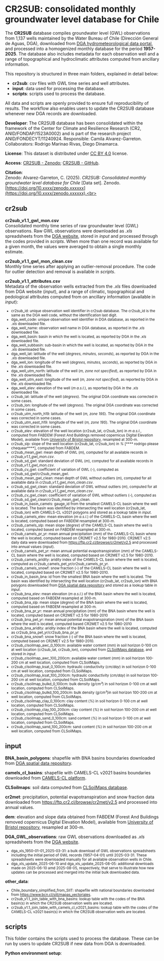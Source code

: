 # CR2SUB: consolidated monthly groundwater level database for Chile

The **CR2SUB** database compiles groundwater level (GWL) observations from 1,137 wells maintained by the Water Bureau of Chile (Dirección General de Aguas, DGA), downloaded from [DGA hydrometeorological data portal](https://snia.mop.gob.cl/BNAConsultas/reportes), and processed into a homogenized monthly database for the period **1957-2025**. The database also includes metadata for each observation well and a range of topographical and hydroclimatic attributes computed from ancillary information.  

This repository is structured in three main folders, explained in detail below: 
- **cr2sub**: csv files with GWL time series and well attributes.
- **input**: data used for processing the database.
- **scripts**: scripts used to process the database.

All data and scripts are openly provided to ensure full reproducibility of results. The workflow also enables users to update the CR2SUB database whenever new DGA records are downloaded. 

**Developer**: The CR2SUB database has been consolidated within the framework of the Center for Climate and Resilience Research (CR2, ANID/FONDAP/1523A0002) and is part of the research project ANID/FONDECYT/11240924. Responsible: Camila Alvarez-Garreton. Collaborators: Rodrigo Marinao Rivas, Diego Dinamarca.

**License**: This dataset is distributed under [CC BY 4.0](https://creativecommons.org/licenses/by/4.0/) license. 

**Access**: [CR2SUB - Zenodo](https://zenodo.org/records/xxxxxxx); [CR2SUB - GitHub](https://github.com/calvarezgarreton/cr2sub).  

**Citation**:  
Zenodo: Alvarez-Garreton, C. (2025). *CR2SUB: Consolidated monthly groundwater level database for Chile* [Data set]. Zenodo. [https://doi.org/10.xxxx/zenodo.xxxxxx](https://doi.org/10.xxxx/zenodo.xxxxxx).<br>
<!-- Article: Alvarez-Garreton, C., Boisier, J. P., Marinao, R., et al. (in prep./2025). *Recovery and memory of surface and groundwater systems after droughts in Chile*. *Hydrology and Earth System Sciences* (in prep.).   -->


## cr2sub

**cr2sub_v1.1_gwl_mon.csv**<br>
 Consolidated monthly time series of raw groundwater level (GWL) observations. Raw GWL observations were downloaded as _.xls_ spreadsheets from the [DGA website](https://snia.mop.gob.cl/BNAConsultas/reportes), stored in _input_ and processed through the codes provided in _scripts_. When more than one record was available for a given month, the values were averaged to obtain a single monthly estimate.

**cr2sub_v1.1_gwl_mon_clean.csv**<br>
 Monthly time series after applying an outlier-removal procedure. The code for outlier detection and removal is available in _scripts_.

**cr2sub_v1.1_attributes.csv**<br>
Metadata of the observation wells extracted from the _.xls_ files downloaded from DGA website (_input_), and a range of climatic, topographical and pedological attributes computed from on ancillary information (available in _input_):
<small>
- cr2sub_id: unique observation well identifier in cr2sub database. The cr2sub_id is the same as the DGA well code, without the identification last digit.<br>
- dga_well_code: unique observation well identifier in DGA database, as reported in the _.xls_ downloaded file.<br>
- dga_well_name: observation well name in DGA database, as reported in the _.xls_ downloaded file.<br>
- dga_well_basin: basin in which the well is located, as reported by DGA in the _.xls_ downloaded file.<br>
- dga_well_subbasin: sub-basin in which the well is located, as reported by DGA in the _.xls_ downloaded file.<br>
- dga_well_lat: latitude of the well (_degrees, minutes, seconds_), as reported by DGA in the _.xls_ downloaded file.<br>
- dga_well_lon: longitude of the well (_degrees, minutes, seconds_), as reported by DGA in the _.xls_ downloaded file.<br>
- dga_well_utm_north: latitude of the well (_m, zone not specified_), as reported by DGA in the _.xls_ downloaded file.<br>
- dga_well_utm_east: longitude of the well (_m, zone not specified_), as reported by DGA in the _.xls_ downloaded file.<br>
- dga_well_elev: elevation of the well (_m a.s.l._), as reported by DGA in the _.xls_ downloaded file.<br>
- cr2sub_lat: latitude of the well (_degrees_). The original DGA coordinate was corrected in some cases.<br> 
- cr2sub_lon: longitude of the well (_degrees_). The original DGA coordinate was corrected in some cases.<br>  
- cr2sub_utm_north_h19: latitude of the well (_m, zone 19S_). The original DGA coordinate was corrected in some cases.<br>
- cr2sub_utm_east_h19: longitude of the well (_m, zone 19S_). The original DGA coordinate was corrected in some cases.<br>
- cr2sub_elev: elevation of the well location (cr2sub_lat, cr2sub_lon) in _m a.s.l._, computed from FABDEM (Forest And Buildings removed copernicus Digital Elevation Model), available from [University of Bristol repository](https://data.bris.ac.uk/data/dataset/s5hqmjcdj8yo2ibzi9b4ew3sn), resampled at 300-m.<br>	
- cr2sub_slp: slope of the well location (cr2sub_lat, cr2sub_lon) in _%_ [**** rodrigo please chequear****], computed from FABDEM.<br>	
- cr2sub_mean_gwl: mean depth of GWL (_m_), computed for all available records in _cr2sub_v1.1_gwl_mon.csv_.<br>
- cr2sub_sd_gwl: standard deviation of GWL (_m_), computed for all available records in _cr2sub_v1.1_gwl_mon.csv_.<br>
- cr2sub_cv_gwl: coefficient of variation of GWL (_-_), computed as cr2sub_sd_gwl/cr2sub_mean_gwl.<br>
- cr2sub_mean_gwl_clean: mean depth of GWL without outliers (_m_), computed for all available data in _cr2sub_v1.1_gwl_mon_clean.csv_.<br>
- cr2sub_sd_gwl_clean: standard deviation of GWL without outliers (_m_), computed for all available data in _cr2sub_v1.1_gwl_mon_clean.csv_.<br>	
- cr2sub_cv_gwl_clean: coefficient of variation of GWL without outliers (_-_), computed as cr2sub_sd_gwl_clean/cr2sub_mean_gwl_clean.<br>	
- cr2sub_in_basin_camels: gauge_id from the smallest CAMELS-CL basin where the well is located. The basin was identified by intersecting the well location (cr2sub_lat, cr2sub_lon) with CAMELS-CL v2021 polygons and stored as a lookup table in _input_.<br>  
- cr2sub_camels_elev: mean elevation (_m a.s.l._) of the CAMELS-CL basin where the well is located, computed based on FABDEM resampled at 300-m.<br>  
- cr2sub_camels_slp: mean slope (_degree_) of the CAMELS-CL basin where the well is located, computed based on FABDEM resampled at 300-m.<br>  
- cr2sub_camels_pr_yr: mean annual precipitation (_mm_) of the CAMELS-CL basin where the well is located, computed based on CR2MET v2.5 for 1980-2010. CR2MET v2.5 daily data were downloaded from https://ftp.cr2.cl/browse/cr2met/v2.5 and processed into annual values (_input_).<br>  
- cr2sub_camels_pet_yr: mean annual potential evapotranspiration (_mm_) of the CAMELS-CL basin where the well is located, computed based on CR2MET v2.5 for 1980-2010.<br>  
- cr2sub_camels_aridity: aridity index of the CAMELS-CL basin where the well is located, computed as cr2sub_camels_pet_yr/cr2sub_camels_pr_yr.<br>  
- cr2sub_camels_snowf: snow fraction (_-_) of the CAMELS-CL basin where the well is located, computed based on CR2MET v2.5 for 1980-2010.<br>  
- cr2sub_in_basin_bna: id from the smallest BNA basin where the well is located. The basin was identified by intersecting the well location (cr2sub_lat, cr2sub_lon) with BNA polygons downloaded from [DGA spatial data repository](https://dga.mop.gob.cl/mapoteca-digital/) and stored as a lookup table in _input_.<br>  
- cr2sub_bna_elev: mean elevation (_m a.s.l._) of the BNA basin where the well is located, computed based on FABDEM resampled at 300-m.<br>  
- cr2sub_bna_slp: mean slope (_degree_) of the BNA basin where the well is located, computed based on FABDEM resampled at 300-m.<br>  
- cr2sub_bna_pr_yr: mean annual precipitation (_mm_) of the BNA basin where the well is located, computed based on CR2MET v2.5 for 1980-2010<br>	
- cr2sub_bna_pet_yr: mean annual potential evapotranspiration (_mm_) of the BNA basin where the well is located, computed based CR2MET v2.5 for 1980-2010<br>  
- cr2sub_bna_aridity: aridity index of the BNA basin where the well is located, computed as cr2sub_bna_pet_yr/cr2sub_bna_pr_yr<br>  	
- cr2sub_bna_snowf: snow fraction (_-_) of the BNA basin where the well is located, computed based on CR2MET v2.5 for 1980-2010.<br> 
- cr2sub_clsoilmap_awc_0_100cm: available water content (_mm_) in soil horizon 0-100 cm at well location (cr2sub_lat, cr2sub_lon), computed from [CLSoilMaps database](https://www.nature.com/articles/s41597-023-02536-x), and stored in _input_. <br> 
- cr2sub_clsoilmap_awc_100_200cm: available water content (_mm_) in soil horizon 100-200 cm at well location, computed from CLSoilMaps. <br>  
- cr2sub_clsoilmap_ksat_0_100cm: hydraulic conductivity (_cm/day_) in soil horizon 0-100 cm at well location, computed from CLSoilMaps. <br>  
- cr2sub_clsoilmap_ksat_100_200cm: hydraulic conductivity (_cm/day_) in soil horizon 100-200 cm at well location, computed from CLSoilMaps. <br>  
- cr2sub_clsoilmap_bulkd_0_100cm: bulk density (_g/cm³_) in soil horizon 0-100 cm at well location, computed from CLSoilMaps. <br>  
- cr2sub_clsoilmap_bulkd_100_200cm: bulk density (_g/cm³_)in soil horizon 100-200 cm at well location, computed from CLSoilMaps. <br>  
- cr2sub_clsoilmap_clay_0_100cm: clay content (_%_) in soil horizon 0-100 cm at well location, computed from CLSoilMaps. <br>   
- cr2sub_clsoilmap_clay_100_200cm: clay content (_%_) in soil horizon 100-200 cm at well location, computed from CLSoilMaps. <br>  
- cr2sub_clsoilmap_sand_0_100cm: sand content (_%_) in soil horizon 0-100 cm at well location, computed from CLSoilMaps. <br>   
- cr2sub_clsoilmap_sand_100_200cm: sand content (_%_) in soil horizon 100-200 cm at well location, computed from CLSoilMaps. <br>  
</small>

## input
**BNA_basin_polygons**: shapefile with BNA basins boundaries downloaded from [DGA spatial data repository](https://dga.mop.gob.cl/mapoteca-digital/).<br>  

**camels_cl_basins**: shapefile with CAMELS-CL v2021 basins boundaries downloaded from [CAMELS-CL platform](https://www.camels.cr2.cl/).<br>  

**CLSoilmaps**: soil data computed from [CLSoilMaps database](https://www.nature.com/articles/s41597-023-02536-x). 

**cr2met**: precipitation, potential evapotranspiration and snow fraction data downloaded from https://ftp.cr2.cl/browse/cr2met/v2.5 and processed into annual values.

**dem**: elevation and slope data obtained from FABDEM (Forest And Buildings removed copernicus Digital
Elevation Model), available from [University of Bristol repository](https://data.bris.ac.uk/data/dataset/s5hqmjcdj8yo2ibzi9b4ew3sn), resampled at 300-m.<br>

**DGA_GWL_observations**: raw GWL observations downloaded as _.xls_ spreadsheets from the [DGA website](https://snia.mop.gob.cl/BNAConsultas/reportes).
<small>
- dga_xls_1950-01-01_2025-03-31: a bulk download of GWL observations spreadsheets including the initial period of GWL records (1957–04-01) until 2025-03-31. These spreadsheets were downloaded manually for all available observation wells in Chile.
- dga_xls_update_2025-06-10 and dga_xls_update_2025-08-05: additional downloads made on 2025-06-10 amd 2025-08-05, respectively, that serve to illustrate how new updates can be processed and merged into the initial bulk downloaded data.
</small>

**other_data**:
<small>
- Chile_boundary_simplified_from_SIIT: shapefile with national boundaries downloaded from https://www.bcn.cl/siit/mapas_vectoriales. 
- cr2sub_v1.1_join_table_with_bna_basins: lookup table with the codes of the BNA basin(s) in which the CR2SUB observation wells are located.<br>  
- cr2sub_v1.1_join_table_with_camels_cl_v2021_basins: lookup table with the codes of the CAMELS-CL v2021 basin(s) in which the CR2SUB observation wells are located.<br>  
</small>

## scripts
This folder contains the scripts used to process the database. These can be run by users to update CR2SUB if new data from DGA is downloaded.

**Python environment setup**:
<!-- Create a virtual environment and install dependencies: -->
<!-- - macOS/Linux:
    - `bash scripts/setup_env.sh`
- Manual commands (if preferred):
    - `python3 -m venv .venv`
    - `.venv/bin/python -m ensurepip --upgrade`
    - `.venv/bin/pip install -U pip`
    - `.venv/bin/pip install -r requirements.txt`
    - `.venv/bin/python -m ipykernel install --user --name cr2sub-py311 --display-name "Python (cr2sub)"`

In VS Code/Jupyter, select kernel: `.venv`. -->
